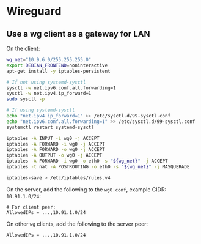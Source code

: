 # Wireguard

## Use a wg client as a gateway for LAN

On the client:

```bash
wg_net="10.9.6.0/255.255.255.0"
export DEBIAN_FRONTEND=noninteractive
apt-get install -y iptables-persistent

# If not using systemd-sysctl
sysctl -w net.ipv6.conf.all.forwarding=1
sysctl -w net.ipv4.ip_forward=1
sudo sysctl -p

# If using systemd-sysctl
echo "net.ipv4.ip_forward=1" >> /etc/sysctl.d/99-sysctl.conf
echo "net.ipv6.conf.all.forwarding=1" >> /etc/sysctl.d/99-sysctl.conf
systemctl restart systemd-sysctl

iptables -A INPUT -i wg0 -j ACCEPT
iptables -A FORWARD -i wg0 -j ACCEPT
iptables -A FORWARD -o wg0 -j ACCEPT
iptables -A OUTPUT -o wg0 -j ACCEPT
iptables -A FORWARD -i wg0 -o eth0 -s "${wg_net}" -j ACCEPT
iptables -t nat -A POSTROUTING -o eth0 -s "${wg_net}" -j MASQUERADE

iptables-save > /etc/iptables/rules.v4
```

On the server, add the following to the `wg0.conf`, example CIDR: `10.91.1.0/24`:

```text
# For client peer:
AllowedIPs = ...,10.91.1.0/24
```

On other `wg` clients, add the following to the server peer:

```text
AllowedIPs = ...,10.91.1.0/24
```
